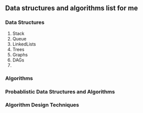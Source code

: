 ## Data structures and algorithms list for me

### Data Structures
1. Stack
2. Queue
3. LinkedLists
4. Trees
5. Graphs
6. DAGs
7. 

### Algorithms

### Probablistic Data Structures and Algorithms


### Algorithm Design Techniques
